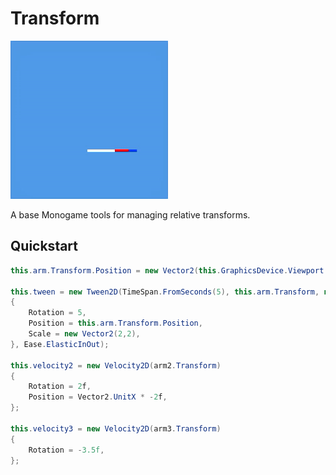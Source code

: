 # Transform

![sample](doc/sample.gif)

A base Monogame tools for managing relative transforms.


## Quickstart

```csharp
this.arm.Transform.Position = new Vector2(this.GraphicsDevice.Viewport.Width / 2, this.GraphicsDevice.Viewport.Height / 2);

this.tween = new Tween2D(TimeSpan.FromSeconds(5), this.arm.Transform, new Transform2D()
{
    Rotation = 5,
    Position = this.arm.Transform.Position,
    Scale = new Vector2(2,2),
}, Ease.ElasticInOut);

this.velocity2 = new Velocity2D(arm2.Transform)
{
    Rotation = 2f,
    Position = Vector2.UnitX * -2f,
};

this.velocity3 = new Velocity2D(arm3.Transform)
{
    Rotation = -3.5f,
};
```